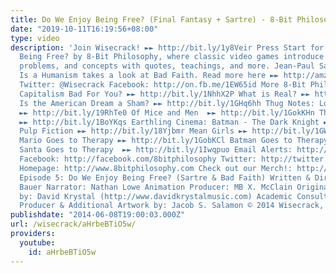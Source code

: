 ```yaml
---
title: Do We Enjoy Being Free? (Final Fantasy + Sartre) - 8-Bit Philosophy
date: "2019-10-11T16:19:56+08:00"
type: video
description: 'Join Wisecrack! ►► http://bit.ly/1y8Veir Press Start for Do We Enjoy
  Being Free? by 8-Bit Philosophy, where classic video games introduce famous thinkers,
  problems, and concepts with quotes, teachings, and more. Jean-Paul Sartre’s Existentialism
  Is a Humanism takes a look at Bad Faith. Read more here ►► http://amzn.to/1IKzP5C
  Twitter: @Wisecrack Facebook: http://on.fb.me/1EW65id More 8-Bit Philosophy: Is
  Capitalism Bad For You? ►► http://bit.ly/1NhhX2P What is Real? ►► http://bit.ly/1HHC9g1
  Is the American Dream a Sham? ►► http://bit.ly/1GHq6hh Thug Notes: Lord of the Flies
  ►► http://bit.ly/19RhTe0 Of Mice and Men  ►► http://bit.ly/1GokKHn The Great Gatsby
  ►► http://bit.ly/1BoYKqs Earthling Cinema: Batman - The Dark Knight ►► http://bit.ly/1buIi1J
  Pulp Fiction ►► http://bit.ly/18Yjbmr Mean Girls ►► http://bit.ly/1GWjlpy Pop Psych:
  Mario Goes to Therapy ►► http://bit.ly/1GobKCl Batman Goes to Therapy ►► http://bit.ly/1xhmXCy
  Santa Goes to Therapy  ►► http://bit.ly/1Iwqpuo Email Alerts: http://eepurl.com/3l8qH
  Facebook: http://facebook.com/8bitphilosophy Twitter: http://twitter.com/8bitphilosophy
  Homepage: http://www.8bitphilosophy.com Check out our Merch!: http://www.wisecrack.co/store
  Episode 5: Do We Enjoy Being Free? (Sartre & Bad Faith) Written & Directed by: Jared
  Bauer Narrator: Nathan Lowe Animation Producer: MB X. McClain Original Music & Sound
  by: David Krystal (http://www.davidkrystalmusic.com) Academic Consultant: Mia Wood
  Producer & Additional Artwork by: Jacob S. Salamon © 2014 Wisecrack, Inc. –'
publishdate: "2014-06-08T19:00:03.000Z"
url: /wisecrack/aHrbeBTiO5w/
providers:
  youtube:
    id: aHrbeBTiO5w
---
```

